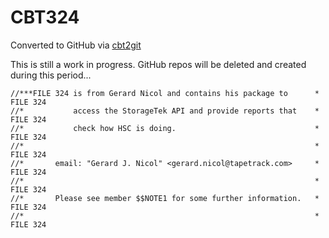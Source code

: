 # CBT324
Converted to GitHub via [cbt2git](https://github.com/wizardofzos/cbt2git)

This is still a work in progress. GitHub repos will be deleted and created during this period...

```
//***FILE 324 is from Gerard Nicol and contains his package to      *   FILE 324
//*           access the StorageTek API and provide reports that    *   FILE 324
//*           check how HSC is doing.                               *   FILE 324
//*                                                                 *   FILE 324
//*       email: "Gerard J. Nicol" <gerard.nicol@tapetrack.com>     *   FILE 324
//*                                                                 *   FILE 324
//*       Please see member $$NOTE1 for some further information.   *   FILE 324
//*                                                                 *   FILE 324
```
